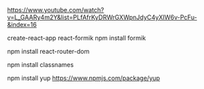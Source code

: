 https://www.youtube.com/watch?v=L_GAARy4m2Y&list=PLfAfrKyDRWrGXWpnJdyC4yXIW6v-PcFu-&index=16

create-react-app react-formik
npm install formik

npm install react-router-dom

npm install classnames

npm install yup
https://www.npmjs.com/package/yup

